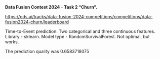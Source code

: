 **Data Fusion Contest 2024 - Task 2 “Churn”.**

https://ods.ai/tracks/data-fusion-2024-competitions/competitions/data-fusion2024-churn/leaderboard

Time-to-Event prediction. Two categorical and three continuous features. Library - sklearn. Model type - RandomSurvivalForest. Not optimal, but works.

The prediction quality was 0.6583718075
